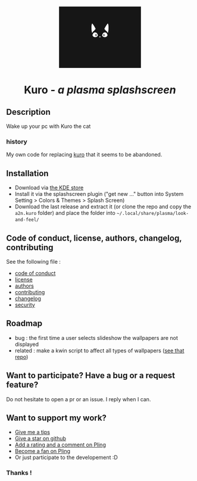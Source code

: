 [//]: # (note for me - Linux/Unix Desktops > Desktop Extensions > KDE Plasma Extensions > Plasma Wallpaper Plugins)

<p align="center">
  <a href="https://www.pling.com/p//">
    <img alt="kuro the catr" src="a2n.kuro/contents/splash/images/cat.gif" width="220"/>
  </a>
</p>
<h1 align="center">Kuro <i>- a plasma splashscreen</i></h1>

## Description

Wake up your pc with Kuro the cat

### history

My own code for replacing [kuro](https://github.com/KartikSindura/kuro) that it seems to be abandoned.

## Installation

- Download via [the KDE store](https://www.pling.com/p//)
- Install it via the splashscreen plugin ("get new ..." button into System Setting > Colors & Themes > Splash Screen)
- Download the last release and extract it (or clone the repo and copy the `a2n.kuro` folder) and place the folder into `~/.local/share/plasma/look-and-feel/`

## Code of conduct, license, authors, changelog, contributing

See the following file :
- [code of conduct](CODE_OF_CONDUCT.md)
- [license](LICENSE)
- [authors](AUTHORS)
- [contributing](CONTRIBUTING.md)
- [changelog](CHANGELOG)
- [security](SECURITY.md)

## Roadmap

- bug : the first time a user selects slideshow the wallpapers are not displayed
- related : make a kwin script to affect all types of wallpapers ([see that repo](https://github.com/bouteillerAlan/activeblur))

## Want to participate? Have a bug or a request feature?

Do not hesitate to open a pr or an issue. I reply when I can.

## Want to support my work?

- [Give me a tips](https://ko-fi.com/a2n00)
- [Give a star on github](https://github.com/bouteillerAlan/blurredwallpaper)
- [Add a rating and a comment on Pling](https://www.pling.com/p/2134907/)
- [Become a fan on Pling](https://www.pling.com/p/2134907/)
- Or just participate to the developement :D

### Thanks !
